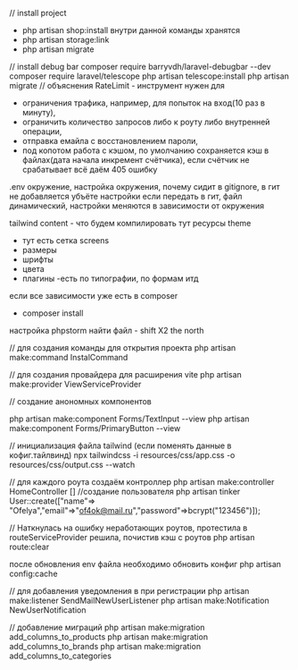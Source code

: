 // install project

- php artisan shop:install
  внутри данной команды хранятся
- php artisan storage:link
- php artisan migrate

// install debug bar
composer require barryvdh/laravel-debugbar --dev
composer require laravel/telescope
php artisan telescope:install
php artisan migrate
// объяснения
RateLimit - инструмент
нужен для

- ограничения трафика, например, для попыток на вход(10 раз в минуту),
- ограничить количество запросов либо к роуту либо внутренней операции,
- отправка емайла с восстановлением пароли,
- под копотом работа с кэшом, по умолчанию сохраняется кэш в файлах(дата начала инкремент счётчика), если счётчик не
  срабатывает всё даём 405 ошибку

.env
окружение, настройка окружения, почему сидит в gitignore, в гит не добавляется
убъёте настройки если передать в гит, файл динамический, настройки меняются в зависимости от окружения

tailwind
content - что будем компилировать тут ресурсы
theme

- тут есть сетка screens
- размеры
- шрифты
- цвета
- плагины -есть по типографии, по формам итд

если все зависимости уже есть в composer

- composer install

настройка phpstorm
найти файл - shift X2
the north

// для создания команды для открытия проекта
php artisan make:command InstalCommand

// для создания провайдера для расширения vite
php artisan make:provider ViewServiceProvider

// создание анономных компонентов

php artisan make:component Forms/TextInput --view
php artisan make:component Forms/PrimaryButton --view

// инициализация файла tailwind (если поменять данные в кофиг.тайлвинд)
npx tailwindcss -i resources/css/app.css -o resources/css/output.css --watch

// для каждого роута создаём контроллер
php artisan make:controller HomeController
[]
//создание пользователя
php artisan tinker
User::create(["name"=> "Ofelya","email"=>"of4ok@mail.ru","password"=>bcrypt("123456")]);

// Наткнулась на ошибку неработающих роутов, протестила в routeServiceProvider
решила, почистив кэш с роутов
php artisan route:clear

после обновления env файла необходимо обновить конфиг
php artisan config:cache

// для добавления уведомления в при регистрации
php artisan make:listener SendMailNewUserListener
php artisan make:Notification NewUserNotification

// добавление миграций
php artisan make:migration add_columns_to_products
php artisan make:migration add_columns_to_brands
php artisan make:migration add_columns_to_categories

